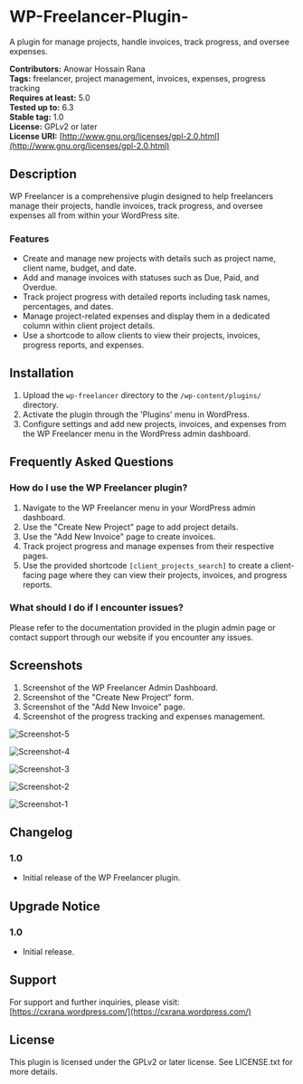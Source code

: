 # WP-Freelancer-Plugin-
A plugin for manage projects, handle invoices, track progress, and oversee expenses.

**Contributors:** Anowar Hossain Rana  
**Tags:** freelancer, project management, invoices, expenses, progress tracking  
**Requires at least:** 5.0  
**Tested up to:** 6.3  
**Stable tag:** 1.0  
**License:** GPLv2 or later  
**License URI:** [http://www.gnu.org/licenses/gpl-2.0.html](http://www.gnu.org/licenses/gpl-2.0.html)

## Description

WP Freelancer is a comprehensive plugin designed to help freelancers manage their projects, handle invoices, track progress, and oversee expenses all from within your WordPress site.

### Features

- Create and manage new projects with details such as project name, client name, budget, and date.
- Add and manage invoices with statuses such as Due, Paid, and Overdue.
- Track project progress with detailed reports including task names, percentages, and dates.
- Manage project-related expenses and display them in a dedicated column within client project details.
- Use a shortcode to allow clients to view their projects, invoices, progress reports, and expenses.

## Installation

1. Upload the `wp-freelancer` directory to the `/wp-content/plugins/` directory.
2. Activate the plugin through the 'Plugins' menu in WordPress.
3. Configure settings and add new projects, invoices, and expenses from the WP Freelancer menu in the WordPress admin dashboard.

## Frequently Asked Questions

### How do I use the WP Freelancer plugin?

1. Navigate to the WP Freelancer menu in your WordPress admin dashboard.
2. Use the "Create New Project" page to add project details.
3. Use the "Add New Invoice" page to create invoices.
4. Track project progress and manage expenses from their respective pages.
5. Use the provided shortcode `[client_projects_search]` to create a client-facing page where they can view their projects, invoices, and progress reports.

### What should I do if I encounter issues?

Please refer to the documentation provided in the plugin admin page or contact support through our website if you encounter any issues.

## Screenshots


1. Screenshot of the WP Freelancer Admin Dashboard.
2. Screenshot of the "Create New Project" form.
3. Screenshot of the "Add New Invoice" page.
4. Screenshot of the progress tracking and expenses management.

   
![Screenshot-5](https://github.com/user-attachments/assets/8755ce6a-93d1-4ff6-98fa-c1c3226ad206)

![Screenshot-4](https://github.com/user-attachments/assets/fa65cd80-49e7-4274-b50e-6cd630fd7a59)

![Screenshot-3](https://github.com/user-attachments/assets/df1c1724-514b-4d4a-bdbd-9869440fe96b)

![Screenshot-2](https://github.com/user-attachments/assets/fe650dfc-8274-47e6-8353-ff8c2a0cf3af)

![Screenshot-1](https://github.com/user-attachments/assets/e4b4c76c-e8c4-4d8a-911c-56b2a47ad1fc)

## Changelog

### 1.0

- Initial release of the WP Freelancer plugin.

## Upgrade Notice

### 1.0

- Initial release.

## Support

For support and further inquiries, please visit: [https://cxrana.wordpress.com/](https://cxrana.wordpress.com/)

## License

This plugin is licensed under the GPLv2 or later license. See LICENSE.txt for more details.
